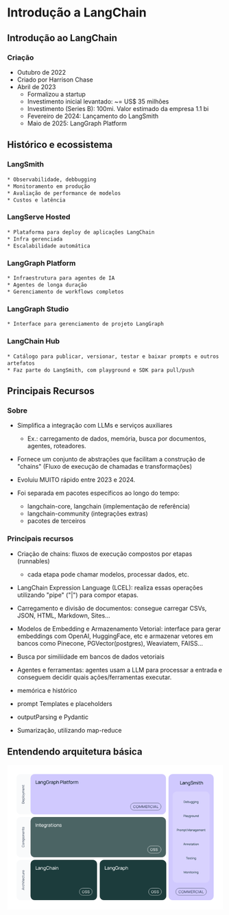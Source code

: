 # Introdução a LangChain

## Introdução ao LangChain

### Criação

* Outubro de 2022
* Criado por Harrison Chase
* Abril de 2023
    * Formalizou a startup
    * Investimento inicial levantado: ~= US$ 35 milhões
    * Investimento (Series B): 100mi. Valor estimado da empresa 1.1 bi
    * Fevereiro de 2024: Lançamento do LangSmith
    * Maio de 2025: LangGraph Platform

## Histórico e ecossistema

### LangSmith
    * Observabilidade, debbugging
    * Monitoramento em produção
    * Avaliação de performance de modelos
    * Custos e latência

### LangServe Hosted
    * Plataforma para deploy de aplicações LangChain
    * Infra gerenciada
    * Escalabilidade automática

### LangGraph Platform
    * Infraestrutura para agentes de IA
    * Agentes de longa duração
    * Gerenciamento de workflows completos

### LangGraph Studio
    * Interface para gerenciamento de projeto LangGraph

### LangChain Hub
    * Catálogo para publicar, versionar, testar e baixar prompts e outros artefatos
    * Faz parte do LangSmith, com playground e SDK para pull/push

## Principais Recursos

### Sobre

* Simplifica a integração com LLMs e serviços auxiliares
    - Ex.: carregamento de dados, memória, busca por documentos, agentes, roteadores.

* Fornece um conjunto de abstrações que facilitam a construção de "chains" (Fluxo de execução de chamadas e transformações)

* Evoluiu MUITO rápido entre 2023 e 2024.

* Foi separada em pacotes específicos ao longo do tempo:
    - langchain-core, langchain (implementação de referência)
    - langchain-community (integrações extras)
    - pacotes de terceiros

### Principais recursos

* Criação de chains: fluxos de execução compostos por etapas (runnables)
    * cada etapa pode chamar modelos, processar dados, etc.

* LangChain Expression Language (LCEL): realiza essas operações utilizando "pipe" ("|") para compor etapas.

* Carregamento e divisão de documentos: consegue carregar CSVs, JSON, HTML, Markdown, Sites...

* Modelos de Embedding e Armazenamento Vetorial: interface para gerar embeddings com OpenAI, HuggingFace, etc e armazenar vetores em bancos como Pinecone, PGVector(postgres), Weaviatem, FAISS...

* Busca por similiidade em bancos de dados vetoriais

* Agentes e ferramentas: agentes usam a LLM para processar a entrada e conseguem decidir quais ações/ferramentas executar.

* memórica e histórico

* prompt Templates e placeholders

* outputParsing e Pydantic

* Sumarização, utilizando map-reduce

## Entendendo arquitetura básica

![alt text](./resources/image-01.png)

